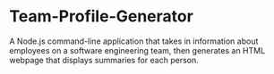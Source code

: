 # Team-Profile-Generator
A Node.js command-line application that takes in information about employees on a software engineering team, then generates an HTML webpage that displays summaries for each person. 
